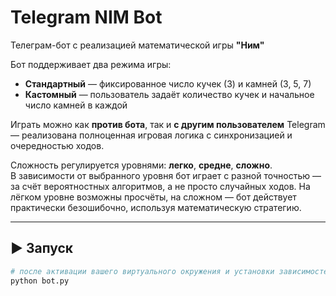 # Telegram NIM Bot

Телеграм-бот с реализацией математической игры **"Ним"**

Бот поддерживает два режима игры:  
- **Стандартный** — фиксированное число кучек (3) и камней (3, 5, 7)  
- **Кастомный** — пользователь задаёт количество кучек и начальное число камней в каждой  

Играть можно как **против бота**, так и **с другим пользователем** Telegram — реализована полноценная игровая логика с синхронизацией и очередностью ходов.

Сложность регулируется уровнями: **легко**, **средне**, **сложно**.  
В зависимости от выбранного уровня бот играет с разной точностью — за счёт вероятностных алгоритмов, а не просто случайных ходов. На лёгком уровне возможны просчёты, на сложном — бот действует практически безошибочно, используя математическую стратегию.

---

## ▶️ Запуск

```bash
# после активации вашего виртуального окружения и установки зависимостей
python bot.py
